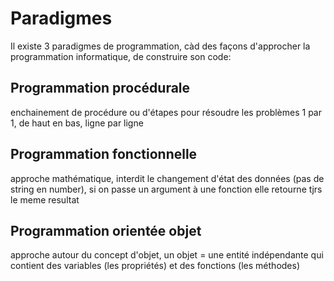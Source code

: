 # Paradigmes

Il existe 3 paradigmes de programmation, càd des façons d'approcher la programmation informatique, de construire son code:

## Programmation procédurale
enchainement de procédure ou d'étapes pour résoudre les problèmes 1 par 1, de haut en bas, ligne par ligne

## Programmation fonctionnelle
approche mathématique, interdit le changement d'état des données (pas de string en number), si on passe un argument à une fonction elle retourne tjrs le meme resultat

## Programmation orientée objet
approche autour du concept d'objet, un objet = une entité indépendante qui contient des variables (les propriétés) et des fonctions (les méthodes)